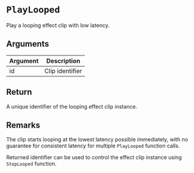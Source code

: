 # `PlayLooped`

Play a looping effect clip with low latency.

## Arguments

| Argument | Description     |
| -------- | --------------- |
| id       | Clip identifier |

## Return

A unique identifier of the looping effect clip instance.

## Remarks

The clip starts looping at the lowest latency possible immediately, with no guarantee for consistent latency for multiple `PlayLooped` function calls.

Returned identifier can be used to control the effect clip instance using `StopLooped` function.
